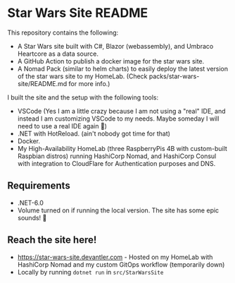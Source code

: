 # Star Wars Site README

This repository contains the following:

- A Star Wars site built with C#, Blazor (webassembly), and Umbraco Heartcore as a data source.
- A GitHub Action to publish a docker image for the star wars site.
- A Nomad Pack (similar to helm charts) to easily deploy the latest version of the star wars site to my HomeLab. (Check packs/star-wars-site/README.md for more info.)

I built the site and the setup with the following tools:

- VSCode (Yes I am a little crazy because I am not using a "real" IDE, and instead I am customizing VSCode to my needs. Maybe someday I will need to use a real IDE again 👀)
- .NET with HotReload. (ain't nobody got time for that)
- Docker.
- My High-Availability HomeLab (three RaspberryPis 4B with custom-built Raspbian distros) running HashiCorp Nomad, and HashiCorp Consul with integration to CloudFlare for Authentication purposes and DNS.


## Requirements

- .NET-6.0
- Volume turned on if running the local version. The site has some epic sounds! 🤩

## Reach the site here!

- <https://star-wars-site.devantler.com> - Hosted on my HomeLab with HashiCorp Nomad and my custom GitOps workflow (temporarily down)
- Locally by running `dotnet run` in `src/StarWarsSite`

